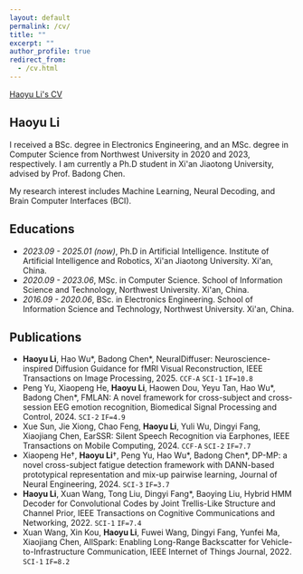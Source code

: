 ```yaml
---
layout: default
permalink: /cv/
title: ""
excerpt: ""
author_profile: true
redirect_from: 
  - /cv.html
---
```


[Haoyu Li's CV](cv.pdf)


## Haoyu Li

I received a BSc. degree in Electronics Engineering, and an MSc. degree in Computer Science from Northwest University in 2020 and 2023, respectively. I am currently a Ph.D student in Xi'an Jiaotong University, advised by Prof. Badong Chen. 

My research interest includes Machine Learning, Neural Decoding, and Brain Computer Interfaces (BCI).

## Educations
- *2023.09 - 2025.01 (now)*, Ph.D in Artificial Intelligence. Institute of Artificial Intelligence and Robotics, Xi'an Jiaotong University. Xi'an, China. 
- *2020.09 - 2023.06*, MSc. in Computer Science. School of Information Science and Technology, Northwest University. Xi'an, China. 
- *2016.09 - 2020.06*, BSc. in Electronics Engineering. School of Information Science and Technology, Northwest University. Xi'an, China. 

## Publications 

- **Haoyu Li**, Hao Wu\*, Badong Chen\*, NeuralDiffuser: Neuroscience-inspired Diffusion Guidance for fMRI Visual Reconstruction, IEEE Transactions on Image Processing, 2025. `CCF-A` `SCI-1` `IF=10.8`
- Peng Yu, Xiaopeng He, **Haoyu Li**, Haowen Dou, Yeyu Tan, Hao Wu\*, Badong Chen\*, FMLAN: A novel framework for cross-subject and cross-session EEG emotion recognition, Biomedical Signal Processing and Control, 2024. `SCI-2` `IF=4.9`
- Xue Sun, Jie Xiong, Chao Feng, **Haoyu Li**, Yuli Wu, Dingyi Fang, Xiaojiang Chen, EarSSR: Silent Speech Recognition via Earphones, IEEE Transactions on Mobile Computing, 2024. `CCF-A` `SCI-2` `IF=7.7`
- Xiaopeng He†, **Haoyu Li**†, Peng Yu, Hao Wu\*, Badong Chen\*, DP-MP: a novel cross-subject fatigue detection framework with DANN-based prototypical representation and mix-up pairwise learning, Journal of Neural Engineering, 2024. `SCI-3` `IF=3.7`
- **Haoyu Li**, Xuan Wang, Tong Liu, Dingyi Fang\*, Baoying Liu, Hybrid HMM Decoder for Convolutional Codes by Joint Trellis-Like Structure and Channel Prior, IEEE Transactions on Cognitive Communications and Networking, 2022. `SCI-1` `IF=7.4`
- Xuan Wang, Xin Kou, **Haoyu Li**, Fuwei Wang, Dingyi Fang, Yunfei Ma, Xiaojiang Chen, AllSpark: Enabling Long-Range Backscatter for Vehicle-to-Infrastructure Communication, IEEE Internet of Things Journal, 2022. `SCI-1` `IF=8.2`
